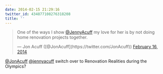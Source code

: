 ```yaml
---
date: 2014-02-15 21:29:16
twitter_id: 434877108276318208
title: ''
---
```


<blockquote class="twitter-tweet"><p lang="en" dir="ltr">One of the ways I show <a href="https://twitter.com/jennyacuff?ref_src=twsrc%5Etfw">@JennyAcuff</a> my love for her is by not doing home renovation projects together.</p>&mdash; Jon Acuff ([@JonAcuff](https://twitter.com/JonAcuff)) <a href="https://twitter.com/JonAcuff/status/434869482847105024?ref_src=twsrc%5Etfw">February 16, 2014</a></blockquote>
<script async src="https://platform.twitter.com/widgets.js" charset="utf-8"></script>

[@JonAcuff](https://twitter.com/JonAcuff) [@jennyacuff](https://twitter.com/jennyacuff) switch over to Renovation Realities during the Olympics?
